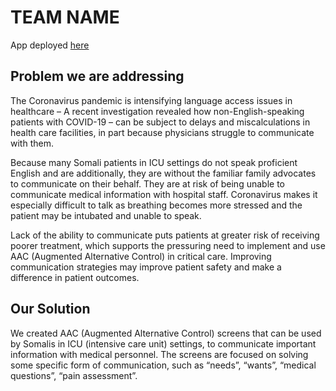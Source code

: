 # TEAM NAME

App deployed [here](http://somali-covid-communication-tool.surge.sh/)

## Problem we are addressing
The Coronavirus pandemic is intensifying language access issues in healthcare – 
A recent investigation revealed how non-English-speaking patients with COVID-19 – can be subject to delays and miscalculations in health care facilities, in part because physicians struggle to communicate with them. 

Because many Somali patients in ICU settings do not speak proficient English and are additionally, they are without the familiar family advocates to communicate on their behalf. They are at risk of being unable to communicate medical information with hospital staff. Coronavirus makes it especially difficult to talk as breathing becomes more stressed and the patient may be intubated and unable to speak. 

Lack of the ability to communicate puts patients at greater risk of receiving poorer treatment, which supports the pressuring need to implement and use AAC (Augmented Alternative Control) in critical care. Improving communication strategies may improve patient safety and make a difference in patient outcomes.

## Our Solution 

We created AAC (Augmented Alternative Control) screens that can be used by Somalis in ICU (intensive care unit) settings, to communicate important information with medical personnel. The screens are focused on solving some specific form of communication, such as “needs”, “wants”, “medical questions”, “pain assessment”. 


